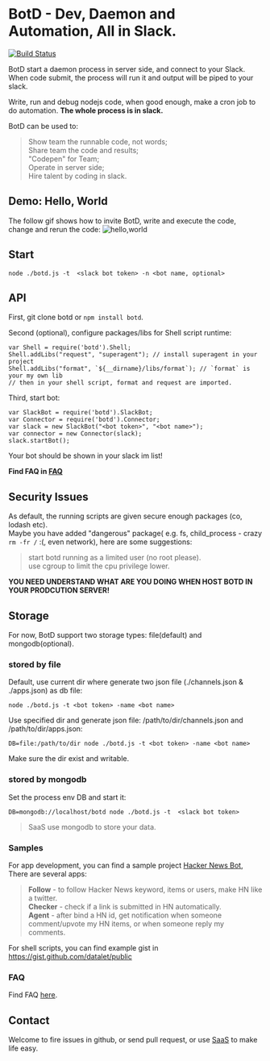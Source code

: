 # BotD - Dev, Daemon and Automation, All in Slack.
[![Build Status](https://travis-ci.org/botdio/botd.svg?branch=master)](https://travis-ci.org/botdio/botd)

BotD start a daemon process in server side, and connect to your Slack. When code submit, the process will run it and output will be piped to your slack.

Write, run and debug nodejs code, when good enough, make a cron job to do automation. **The whole process is in slack.**

BotD can be used to:
> Show team the runnable code, not words;    
> Share team the code and results;  
> "Codepen" for Team;  
> Operate in server side;  
> Hire talent by coding in slack.  

## Demo: Hello, World
The follow gif shows how to invite BotD, write and execute the code, change and rerun the code:
![hello,world](https://dev.botd.io/img/helloworld.gif)

## Start 
```
node ./botd.js -t  <slack bot token> -n <bot name, optional>
```

## API
First, git clone botd or `npm install botd`.

Second (optional), configure packages/libs for Shell script runtime:
```
var Shell = require('botd').Shell;
Shell.addLibs("request", "superagent"); // install superagent in your project
Shell.addLibs("format", `${__dirname}/libs/format`); // `format` is your my own lib
// then in your shell script, format and request are imported.
```

Third, start bot:
```
var SlackBot = require('botd').SlackBot;
var Connector = require('botd').Connector;
var slack = new SlackBot("<bot token>", "<bot name>");
var connector = new Connector(slack);
slack.startBot();
```

Your bot should be shown in your slack im list!

**Find FAQ in [FAQ](./FAQ.md)**

## Security Issues
As default, the running scripts are given secure enough packages (co, lodash etc).  
Maybe you have added "dangerous" package( e.g. fs, child_process - crazy `rm -fr /` :(, even network), here are some suggestions:
> start botd running as a limited user (no root please).  
> use cgroup to limit the cpu privilege lower.  

**YOU NEED UNDERSTAND WHAT ARE YOU DOING WHEN HOST BOTD IN YOUR PRODCUTION SERVER!**

## Storage
For now, BotD support two storage types: file(default) and mongodb(optional).

### stored by file
Default, use current dir where generate two json file (./channels.json & ./apps.json) as db file:
```
node ./botd.js -t <bot token> -name <bot name>
```

Use specified dir and generate json file: /path/to/dir/channels.json and /path/to/dir/apps.json:
```
DB=file:/path/to/dir node ./botd.js -t <bot token> -name <bot name>
```
Make sure the dir exist and writable.

### stored by mongodb
Set the process env DB and start it:
```
DB=mongodb://localhost/botd node ./botd.js -t  <slack bot token>
```
> SaaS use mongodb to store your data.

### Samples
For app development, you can find a sample project [Hacker News Bot](https://github.com/botdio/hnbot),
There are several apps:
> **Follow** - to follow Hacker News keyword, items or users, make HN like a twitter.  
> **Checker** - check if a link is submitted in HN automatically.  
> **Agent** - after bind a HN id, get notification when someone comment/upvote my HN items, or when someone reply my comments.

For shell scripts, you can find example gist in https://gist.github.com/datalet/public

### FAQ
Find FAQ [here](./FAQ.md).

## Contact
Welcome to fire issues in github, or send pull request, or use [SaaS](https://botd.io) to make life easy.